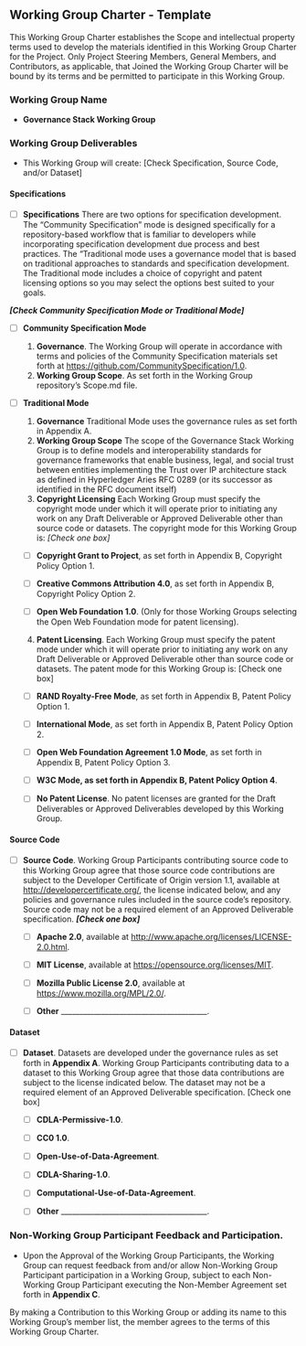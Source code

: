 ## Working Group Charter - Template
This Working Group Charter establishes the Scope and intellectual property terms used to develop the materials identified in this Working Group Charter for the Project.  Only Project Steering Members, General Members, and Contributors, as applicable, that Joined the Working Group Charter will be bound by its terms and be permitted to participate in this Working Group. 

### Working Group Name
* **Governance Stack Working Group**

### Working Group Deliverables
* This Working Group will create:  [Check Specification, Source Code, and/or Dataset]

#### Specifications
- [ ] **Specifications** There are two options for specification development.  The “Community Specification” mode is designed specifically for a repository-based workflow that is familiar to developers while incorporating specification development due process and best practices.  The “Traditional mode uses a governance model that is based on traditional approaches to standards and specification development.  The Traditional mode includes a choice of copyright and patent licensing options so you may select the options best suited to your goals. 
	
***[Check Community Specification Mode or Traditional Mode]***	

-[ ] **Community Specification Mode**

  1. **Governance**. The Working Group will operate in accordance with terms and policies of the Community Specification materials set forth at https://github.com/CommunitySpecification/1.0.
  2. **Working Group Scope**. As set forth in the Working Group repository’s Scope.md file. 

-[ ] **Traditional Mode**

  1. **Governance** Traditional Mode uses the governance rules as set forth in Appendix A.
  2. **Working Group Scope** The scope of the Governance Stack Working Group is to define models and interoperability standards for governance frameworks that enable business, legal, and social trust between entities implementing the Trust over IP architecture stack as defined in Hyperledger Aries RFC 0289 (or its successor as identified in the RFC document itself)
  3. **Copyright Licensing** Each Working Group must specify the copyright mode under which it will operate prior to initiating any work on any Draft Deliverable or Approved Deliverable other than source code or datasets. The copyright mode for this Working Group is:  *[Check one box]* 

    -[ ] **Copyright Grant to Project**, as set forth in Appendix B, Copyright Policy Option 1. 

    -[ ] **Creative Commons Attribution 4.0**, as set forth in Appendix B, Copyright Policy Option 2. 

    -[ ] **Open Web Foundation 1.0**. (Only for those Working Groups selecting the Open Web Foundation mode for patent licensing). 

  4. **Patent Licensing**. Each Working Group must specify the patent mode under which it will operate prior to initiating any work on any Draft Deliverable or Approved Deliverable other than source code or datasets. The patent mode for this Working Group is: [Check one box] 

    -[ ] **RAND Royalty-Free Mode**, as set forth in Appendix B, Patent Policy Option 1. 

    -[ ] **International Mode**, as set forth in Appendix B, Patent Policy Option 2.  

    -[ ] **Open Web Foundation Agreement 1.0 Mode**, as set forth in Appendix B, Patent Policy Option 3. 

    -[ ] **W3C Mode, as set forth in Appendix B, Patent Policy Option 4**. 

    -[ ] **No Patent License**.  No patent licenses are granted for the Draft Deliverables or Approved Deliverables developed by this Working Group.   

#### Source Code
-[ ] **Source Code**. Working Group Participants contributing source code to this Working Group agree that those source code contributions are subject to the Developer Certificate of Origin version 1.1, available at http://developercertificate.org/, the license indicated below, and any policies and governance rules included in the source code’s repository.  Source code may not be a required element of an Approved Deliverable specification.  ***[Check one box]*** 

  -[ ] **Apache 2.0**, available at http://www.apache.org/licenses/LICENSE-2.0.html.   

  -[ ] **MIT License**, available at https://opensource.org/licenses/MIT.  

  -[ ] **Mozilla Public License 2.0**, available at https://www.mozilla.org/MPL/2.0/. 

  -[ ] **Other**  ________________________________________.

#### Dataset
-[ ] **Dataset**. Datasets are developed under the governance rules as set forth in **Appendix A**.  Working Group Participants contributing data to a dataset to this Working Group agree that those data contributions are subject to the license indicated below.  The dataset may not be a required element of an Approved Deliverable specification.  [Check one box] 
 
  -[ ] **CDLA-Permissive-1.0**.

  -[ ] **CC0 1.0**.
 
  -[ ] **Open-Use-of-Data-Agreement**.

  -[ ] **CDLA-Sharing-1.0**.

  -[ ] **Computational-Use-of-Data-Agreement**.

  -[ ] **Other**  ________________________________________.

### Non-Working Group Participant Feedback and Participation.
* Upon the Approval of the Working Group Participants, the Working Group can request feedback from and/or allow Non-Working Group Participant participation in a Working Group, subject to each Non-Working Group Participant executing the Non-Member Agreement set forth in **Appendix C**.
 
By making a Contribution to this Working Group or adding its name to this Working Group’s member list, the member agrees to the terms of this Working Group Charter.
